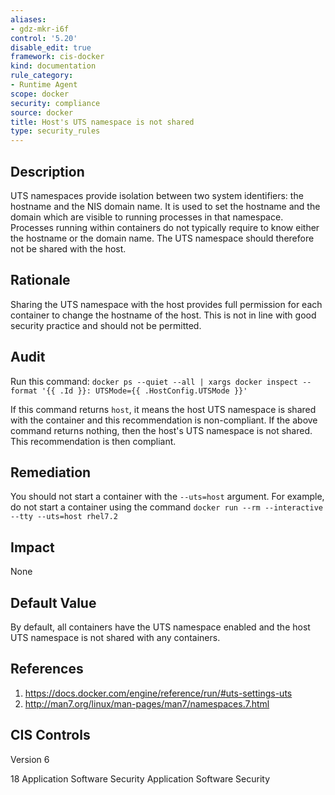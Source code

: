 ```yaml
---
aliases:
- gdz-mkr-i6f
control: '5.20'
disable_edit: true
framework: cis-docker
kind: documentation
rule_category:
- Runtime Agent
scope: docker
security: compliance
source: docker
title: Host's UTS namespace is not shared
type: security_rules
---
```


## Description

UTS namespaces provide isolation between two system identifiers: the hostname and the NIS domain name. It is used to set the hostname and the domain which are visible to running processes in that namespace. Processes running within containers do not typically require to know either the hostname or the domain name. The UTS namespace should therefore not be shared with the host.

## Rationale

Sharing the UTS namespace with the host provides full permission for each container to change the hostname of the host. This is not in line with good security practice and should not be permitted.

## Audit

Run this command: `docker ps --quiet --all | xargs docker inspect --format '{{ .Id }}: UTSMode={{ .HostConfig.UTSMode }}'` 

If this command returns `host`, it means the host UTS namespace is shared with the container and this recommendation is non-compliant. If the above command returns nothing, then the host's UTS namespace is not shared. This recommendation is then compliant.

## Remediation

You should not start a container with the `--uts=host` argument. For example, do not start a container using the command `docker run --rm --interactive --tty --uts=host rhel7.2`

## Impact

None

## Default Value

By default, all containers have the UTS namespace enabled and the host UTS namespace is not shared with any containers.

## References

1. https://docs.docker.com/engine/reference/run/#uts-settings-uts
2. http://man7.org/linux/man-pages/man7/namespaces.7.html

## CIS Controls

Version 6

18 Application Software Security Application Software Security
